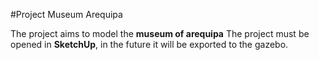 #Project Museum Arequipa

The project aims to model the **museum of arequipa**
The project must be opened in **SketchUp**, in the future it will be exported to the gazebo.